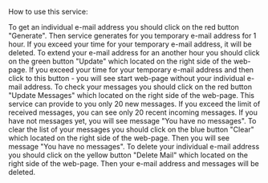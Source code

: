 How to use this service:

To get an individual e-mail address you should click on the red button "Generate". Then service generates for you temporary e-mail address for 1 hour. If you exceed your time for your temporary e-mail address, it will be deleted.
To extend your e-mail address for an another hour you should click on the green button "Update" which located on the right side of the web-page. If you exceed your time for your temporary e-mail address and then click to this button - you will see start web-page without your individual e-mail address.
To check your messages you should click on the red button "Update Messages" which located on the right side of the web-page. This service can provide to you only 20 new messages. If you exceed the limit of received messages, you can see only 20 recent incoming messages. If you have not messages yet, you will see message "You have no messages".
To clear the list of your messages you should click on the blue button "Clear" which located on the right side of the web-page. Then you will see message "You have no messages".
To delete your individual e-mail address you should click on the yellow button "Delete Mail" which located on the right side of the web-page. Then your e-mail address and messages will be deleted.
